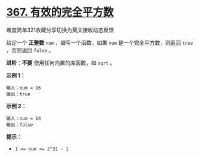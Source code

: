 # [367. 有效的完全平方数](https://leetcode-cn.com/problems/valid-perfect-square/)

难度简单321收藏分享切换为英文接收动态反馈

给定一个 **正整数** `num` ，编写一个函数，如果 `num` 是一个完全平方数，则返回 `true` ，否则返回 `false` 。

**进阶：不要** 使用任何内置的库函数，如 `sqrt` 。

 

**示例 1：**

```
输入：num = 16
输出：true
```

**示例 2：**

```
输入：num = 14
输出：false
```

 

**提示：**

- `1 <= num <= 2^31 - 1`
